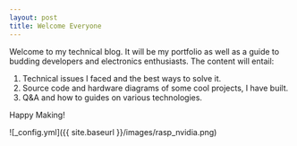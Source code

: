 ```yaml
---
layout: post
title: Welcome Everyone
---
```


Welcome to my technical blog. It will be my portfolio as well as a guide to budding developers and electronics enthusiasts. The content will entail:
1. Technical issues I faced and the best ways to solve it.
2. Source code and hardware diagrams of some cool projects, I have built.
3. Q&A and how to guides on various technologies.

Happy Making!

![_config.yml]({{ site.baseurl }}/images/rasp_nvidia.png)
